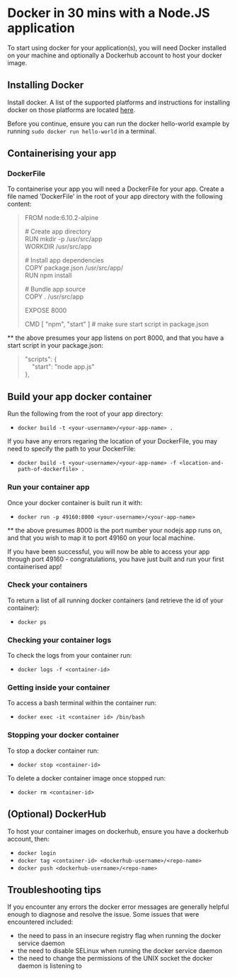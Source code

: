 # Docker in 30 mins with a Node.JS application #

To start using docker for your application(s), you will need Docker installed on your machine and optionally a Dockerhub account to host your docker image.

## Installing Docker ##

Install docker. A list of the supported platforms and instructions for installing docker on those platforms are located [here](https://docs.docker.com/engine/installation/#supported-platforms).  

Before you continue, ensure you can run the docker hello-world example by running `sudo docker run hello-world` in a terminal.

## Containerising your app ##

### DockerFile ###

To containerise your app you will need a DockerFile for your app. Create a file named 'DockerFile' in the root of your app directory with the following content:

> FROM node:6.10.2-alpine
> 
> \# Create app directory  
> RUN mkdir -p /usr/src/app  
> WORKDIR /usr/src/app  
> 
> \# Install app dependencies  
> COPY package.json /usr/src/app/  
> RUN npm install  
> 
> \# Bundle app source  
> COPY . /usr/src/app  
> 
> EXPOSE 8000  
> 
> CMD [ "npm", "start" ] # make sure start script in package.json

** the above presumes your app listens on port 8000, and that you have a start script in your package.json:

> "scripts": {  
> &nbsp;&nbsp;&nbsp;&nbsp;"start": "node app.js"  
>  },

## Build your app docker container ##

Run the following from the root of your app directory:

* `docker build -t <your-username>/<your-app-name> .`

If you have any errors regaring the location of your DockerFile, you may need to specify the path to your DockerFile:

* `docker build -t <your-username>/<your-app-name> -f <location-and-path-of-dockerfile> .`


### Run your container app ###

Once your docker container is built run it with:

* `docker run -p 49160:8000 <your-username>/<your-app-name>`

** the above presumes 8000 is the port number your nodejs app runs on, and that you wish to map it to port 49160 on your local machine.

If you have been successful, you will now be able to access your app through port 49160 - congratulations, you have just built and run your first containerised app!

### Check your containers ###

To return a list of all running docker containers (and retrieve the id of your container):

* `docker ps`

### Checking your container logs ###

To check the logs from your container run: 

* `docker logs -f <container-id>`

### Getting inside your container ###

To access a bash terminal within the container run:

* `docker exec -it <container id> /bin/bash`

### Stopping your docker container ###

To stop a docker container run:

* `docker stop <container-id>`

To delete a docker container image once stopped run:

* `docker rm <container-id>`

## (Optional) DockerHub ##

To host your container images on dockerhub, ensure you have a dockerhub account, then:

* `docker login`
* `docker tag <container-id> <dockerhub-username>/<repo-name>`
* `docker push <dockerhub-username>/<repo-name>`

## Troubleshooting tips ##

If you encounter any errors the docker error messages are generally helpful enough to diagnose and resolve the issue. Some issues that were encountered included:

* the need to pass in an insecure registry flag when running the docker service daemon
* the need to disable SELinux when running the docker service daemon
* the need to change the permissions of the UNIX socket the docker daemon is listening to

